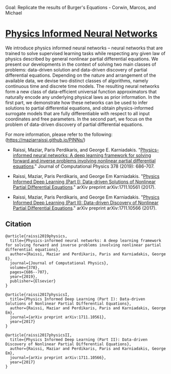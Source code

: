 Goal: Replicate the results of Burger's Equations - Corwin, Marcos, and Michael

# [Physics Informed Neural Networks](https://maziarraissi.github.io/PINNs/)

We introduce physics informed neural networks – neural networks that are trained to solve supervised learning tasks while respecting any given law of physics described by general nonlinear partial differential equations. We present our developments in the context of solving two main classes of problems: data-driven solution and data-driven discovery of partial differential equations. Depending on the nature and arrangement of the available data, we devise two distinct classes of algorithms, namely continuous time and discrete time models. The resulting neural networks form a new class of data-efficient universal function approximators that naturally encode any underlying physical laws as prior information. In the first part, we demonstrate how these networks can be used to infer solutions to partial differential equations, and obtain physics-informed surrogate models that are fully differentiable with respect to all input coordinates and free parameters. In the second part, we focus on the problem of data-driven discovery of partial differential equations.

For more information, please refer to the following: (https://maziarraissi.github.io/PINNs/)

  - Raissi, Maziar, Paris Perdikaris, and George E. Karniadakis. "[Physics-informed neural networks: A deep learning framework for solving forward and inverse problems involving nonlinear partial differential equations](https://www.sciencedirect.com/science/article/pii/S0021999118307125)." Journal of Computational Physics 378 (2019): 686-707.

  - Raissi, Maziar, Paris Perdikaris, and George Em Karniadakis. "[Physics Informed Deep Learning (Part I): Data-driven Solutions of Nonlinear Partial Differential Equations](https://arxiv.org/abs/1711.10561)." arXiv preprint arXiv:1711.10561 (2017).

  - Raissi, Maziar, Paris Perdikaris, and George Em Karniadakis. "[Physics Informed Deep Learning (Part II): Data-driven Discovery of Nonlinear Partial Differential Equations](https://arxiv.org/abs/1711.10566)." arXiv preprint arXiv:1711.10566 (2017).

## Citation

    @article{raissi2019physics,
      title={Physics-informed neural networks: A deep learning framework for solving forward and inverse problems involving nonlinear partial differential equations},
      author={Raissi, Maziar and Perdikaris, Paris and Karniadakis, George E},
      journal={Journal of Computational Physics},
      volume={378},
      pages={686--707},
      year={2019},
      publisher={Elsevier}
    }

    @article{raissi2017physicsI,
      title={Physics Informed Deep Learning (Part I): Data-driven Solutions of Nonlinear Partial Differential Equations},
      author={Raissi, Maziar and Perdikaris, Paris and Karniadakis, George Em},
      journal={arXiv preprint arXiv:1711.10561},
      year={2017}
    }

    @article{raissi2017physicsII,
      title={Physics Informed Deep Learning (Part II): Data-driven Discovery of Nonlinear Partial Differential Equations},
      author={Raissi, Maziar and Perdikaris, Paris and Karniadakis, George Em},
      journal={arXiv preprint arXiv:1711.10566},
      year={2017}
    }
